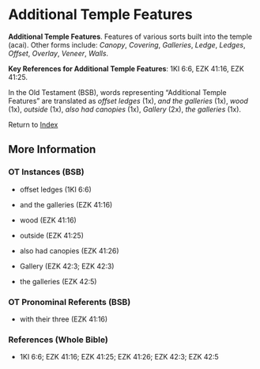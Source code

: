 # Additional Temple Features
**Additional Temple Features**. 
Features of various sorts built into the temple (acai). 
Other forms include: 
*Canopy*, *Covering*, *Galleries*, *Ledge*, *Ledges*, *Offset*, *Overlay*, *Veneer*, *Walls*. 


**Key References for Additional Temple Features**: 
1KI 6:6, EZK 41:16, EZK 41:25. 


In the Old Testament (BSB), words representing “Additional Temple Features” are translated as 
*offset ledges* (1x), *and the galleries* (1x), *wood* (1x), *outside* (1x), *also had canopies* (1x), *Gallery* (2x), *the galleries* (1x). 




Return to [Index](00-Index.md)

## More Information

### OT Instances (BSB)

* offset ledges (1KI 6:6)

* and the galleries (EZK 41:16)

* wood (EZK 41:16)

* outside (EZK 41:25)

* also had canopies (EZK 41:26)

* Gallery (EZK 42:3; EZK 42:3)

* the galleries (EZK 42:5)



### OT Pronominal Referents (BSB)

* with their three (EZK 41:16)



### References (Whole Bible)

* 1KI 6:6; EZK 41:16; EZK 41:25; EZK 41:26; EZK 42:3; EZK 42:5



